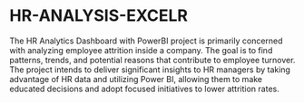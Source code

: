 # HR-ANALYSIS-EXCELR

The HR Analytics Dashboard with PowerBI project is primarily concerned with analyzing employee attrition inside a company. The goal is to find patterns, trends, and potential reasons that contribute to employee turnover. The project intends to deliver significant insights to HR managers by taking advantage of HR data and utilizing Power BI, allowing them to make educated decisions and adopt focused initiatives to lower attrition rates.
